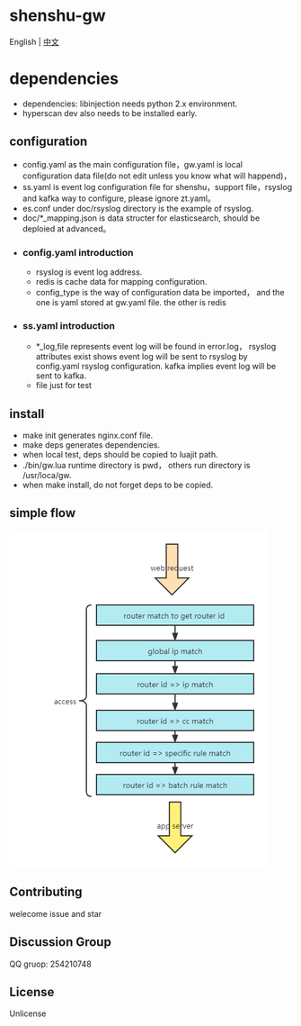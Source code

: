 # shenshu-gw
English | [中文](./README.md)

# dependencies
- dependencies: libinjection needs python 2.x environment.
- hyperscan dev also needs to be installed early.

## configuration
- config.yaml as the main configuration file，gw.yaml is local configuration data file(do not edit unless you know what will happend)，
- ss.yaml is event log configuration file for shenshu，support file，rsyslog and kafka way to configure, please ignore zt.yaml。
- es.conf under doc/rsyslog directory is the example of rsyslog.
- doc/*_mapping.json is data structer for elasticsearch, should be deploied at advanced。
- ### config.yaml introduction
    - rsyslog is event log address.
    - redis is cache data for mapping configuration.
    - config_type is the way of configuration data be imported， and the one is yaml stored at gw.yaml file.
    the other is redis
- ### ss.yaml introduction
    - *_log,file represents event log will be found in error.log， rsyslog attributes exist shows event log will be
  sent to rsyslog by config.yaml rsyslog configuration. kafka implies event log will be sent to kafka.
    - file just for test

## install
- make init generates nginx.conf file.
- make deps generates dependencies.
- when local test, deps should be copied to luajit path.
- ./bin/gw.lua runtime directory is pwd， others run directory is /usr/loca/gw.
- when make install, do not forget deps to be copied.

## simple flow
![image](doc/images/flow.png)

## Contributing
welecome issue and star

## Discussion Group
QQ gruop: 254210748

## License
Unlicense

